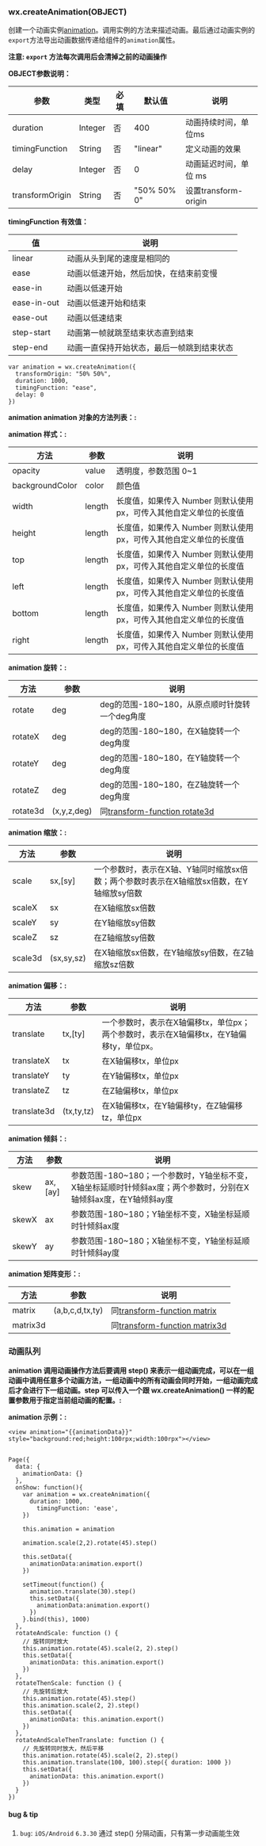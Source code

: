 <!-- https://developers.weixin.qq.com/miniprogram/dev/api/api-animation.html -->

### wx.createAnimation(OBJECT)

创建一个动画实例[animation](https://developers.weixin.qq.com/miniprogram/dev/api/api-animation.html#animation)。调用实例的方法来描述动画。最后通过动画实例的`export`方法导出动画数据传递给组件的`animation`属性。

**注意: `export` 方法每次调用后会清掉之前的动画操作**

**OBJECT参数说明：**

  参数              |  类型      |  必填 |  默认值        |  说明                 
--------------------|------------|-------|----------------|-----------------------
  duration          |  Integer   |  否   |  400           |  动画持续时间，单位ms 
  timingFunction    |  String    |  否   |  "linear"      |  定义动画的效果       
  delay             |  Integer   |  否   |  0             | 动画延迟时间，单位 ms 
  transformOrigin   |  String    |  否   |  "50% 50% 0"   |  设置transform-origin 

**timingFunction 有效值：**

  值            |  说明                    
----------------|--------------------------
  linear        |动画从头到尾的速度是相同的
  ease          |动画以低速开始，然后加快，在结束前变慢
  ease-in       |  动画以低速开始          
  ease-in-out   |  动画以低速开始和结束    
  ease-out      |  动画以低速结束          
  step-start    |动画第一帧就跳至结束状态直到结束
  step-end      |动画一直保持开始状态，最后一帧跳到结束状态

    var animation = wx.createAnimation({
      transformOrigin: "50% 50%",
      duration: 1000,
      timingFunction: "ease",
      delay: 0
    })
    

**animation animation 对象的方法列表：:**

**animation 样式：:**

  方法              |  参数     |  说明                                      
--------------------|-----------|--------------------------------------------
  opacity           |  value    |  透明度，参数范围 0~1                      
  backgroundColor   |  color    |  颜色值                                    
  width             |  length   |长度值，如果传入 Number 则默认使用 px，可传入其他自定义单位的长度值
  height            |  length   |长度值，如果传入 Number 则默认使用 px，可传入其他自定义单位的长度值
  top               |  length   |长度值，如果传入 Number 则默认使用 px，可传入其他自定义单位的长度值
  left              |  length   |长度值，如果传入 Number 则默认使用 px，可传入其他自定义单位的长度值
  bottom            |  length   |长度值，如果传入 Number 则默认使用 px，可传入其他自定义单位的长度值
  right             |  length   |长度值，如果传入 Number 则默认使用 px，可传入其他自定义单位的长度值

**animation 旋转：:**

  方法       |  参数          |  说明                                                                                                           
-------------|----------------|-----------------------------------------------------------------------------------------------------------------
  rotate     |  deg           |  deg的范围-180~180，从原点顺时针旋转一个deg角度                                                                 
  rotateX    |  deg           |  deg的范围-180~180，在X轴旋转一个deg角度                                                                        
  rotateY    |  deg           |  deg的范围-180~180，在Y轴旋转一个deg角度                                                                        
  rotateZ    |  deg           |  deg的范围-180~180，在Z轴旋转一个deg角度                                                                        
  rotate3d   |  (x,y,z,deg)   |  同[transform-function rotate3d](https://developer.mozilla.org/en-US/docs/Web/CSS/transform-function/rotate3d)  

**animation 缩放：:**

  方法      |  参数         |  说明                                                
------------|---------------|------------------------------------------------------
  scale     |  sx,[sy]      |一个参数时，表示在X轴、Y轴同时缩放sx倍数；两个参数时表示在X轴缩放sx倍数，在Y轴缩放sy倍数
  scaleX    |  sx           |  在X轴缩放sx倍数                                     
  scaleY    |  sy           |  在Y轴缩放sy倍数                                     
  scaleZ    |  sz           |  在Z轴缩放sy倍数                                     
  scale3d   |  (sx,sy,sz)   |  在X轴缩放sx倍数，在Y轴缩放sy倍数，在Z轴缩放sz倍数   

**animation 偏移：:**

  方法          |  参数         |  说明                                                 
----------------|---------------|-------------------------------------------------------
  translate     |  tx,[ty]      |一个参数时，表示在X轴偏移tx，单位px；两个参数时，表示在X轴偏移tx，在Y轴偏移ty，单位px。
  translateX    |  tx           |  在X轴偏移tx，单位px                                  
  translateY    |  ty           |  在Y轴偏移tx，单位px                                  
  translateZ    |  tz           |  在Z轴偏移tx，单位px                                  
  translate3d   |  (tx,ty,tz)   |  在X轴偏移tx，在Y轴偏移ty，在Z轴偏移tz，单位px        

**animation 倾斜：:**

  方法    |  参数      |  说明                                                                
----------|------------|----------------------------------------------------------------------
  skew    |  ax,[ay]   |参数范围-180~180；一个参数时，Y轴坐标不变，X轴坐标延顺时针倾斜ax度；两个参数时，分别在X轴倾斜ax度，在Y轴倾斜ay度
  skewX   |  ax        |  参数范围-180~180；Y轴坐标不变，X轴坐标延顺时针倾斜ax度              
  skewY   |  ay        |  参数范围-180~180；X轴坐标不变，Y轴坐标延顺时针倾斜ay度              

**animation 矩阵变形：:**

  方法       |  参数              |  说明                                                                                                           
-------------|--------------------|-----------------------------------------------------------------------------------------------------------------
  matrix     |  (a,b,c,d,tx,ty)   |  同[transform-function matrix](https://developer.mozilla.org/en-US/docs/Web/CSS/transform-function/matrix)      
  matrix3d   |                    |  同[transform-function matrix3d](https://developer.mozilla.org/en-US/docs/Web/CSS/transform-function/matrix3d)  

### 动画队列

**animation 调用动画操作方法后要调用 step() 来表示一组动画完成，可以在一组动画中调用任意多个动画方法，一组动画中的所有动画会同时开始，一组动画完成后才会进行下一组动画。step 可以传入一个跟 wx.createAnimation() 一样的配置参数用于指定当前组动画的配置。:**

**animation 示例：:**

    <view animation="{{animationData}}" style="background:red;height:100rpx;width:100rpx"></view>
    

    Page({
      data: {
        animationData: {}
      },
      onShow: function(){
        var animation = wx.createAnimation({
          duration: 1000,
            timingFunction: 'ease',
        })
    
        this.animation = animation
    
        animation.scale(2,2).rotate(45).step()
    
        this.setData({
          animationData:animation.export()
        })
    
        setTimeout(function() {
          animation.translate(30).step()
          this.setData({
            animationData:animation.export()
          })
        }.bind(this), 1000)
      },
      rotateAndScale: function () {
        // 旋转同时放大
        this.animation.rotate(45).scale(2, 2).step()
        this.setData({
          animationData: this.animation.export()
        })
      },
      rotateThenScale: function () {
        // 先旋转后放大
        this.animation.rotate(45).step()
        this.animation.scale(2, 2).step()
        this.setData({
          animationData: this.animation.export()
        })
      },
      rotateAndScaleThenTranslate: function () {
        // 先旋转同时放大，然后平移
        this.animation.rotate(45).scale(2, 2).step()
        this.animation.translate(100, 100).step({ duration: 1000 })
        this.setData({
          animationData: this.animation.export()
        })
      }
    })
    

#### bug & tip

1.  `bug`: `iOS/Android` `6.3.30` 通过 step() 分隔动画，只有第一步动画能生效
